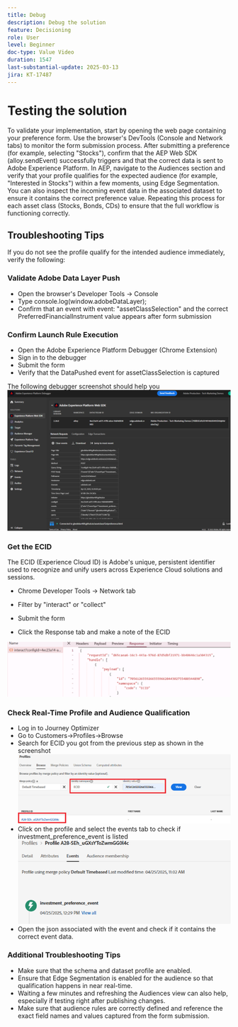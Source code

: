 ```yaml
---
title: Debug
description: Debug the solution
feature: Decisioning
role: User
level: Beginner
doc-type: Value Video
duration: 1547
last-substantial-update: 2025-03-13
jira: KT-17487
---
```

# Testing the solution

To validate your implementation, start by opening the web page containing your preference form. Use the browser's DevTools (Console and Network tabs) to monitor the form submission process. After submitting a preference (for example, selecting "Stocks"), confirm that the AEP Web SDK (alloy.sendEvent) successfully triggers and that the correct data is sent to Adobe Experience Platform. In AEP, navigate to the Audiences section and verify that your profile qualifies for the expected audience (for example, "Interested in Stocks") within a few moments, using Edge Segmentation. You can also inspect the incoming event data in the associated dataset to ensure it contains the correct preference value. Repeating this process for each asset class (Stocks, Bonds, CDs) to ensure that the full workflow is functioning correctly.

## Troubleshooting Tips

If you do not see the profile qualify for the intended audience immediately, verify the following:


### Validate Adobe Data Layer Push

* Open the browser's Developer Tools → Console
* Type console.log(window.adobeDataLayer);
* Confirm that an event with event: "assetClassSelection" and the correct PreferredFinancialInstrument value appears after form submission

### Confirm Launch Rule Execution

* Open the Adobe Experience Platform Debugger (Chrome Extension)
* Sign in to the debugger
* Submit the form
* Verify that the DataPushed event for assetClassSelection is captured

The following debugger screenshot should help you
![aep-debugger](assets/aep-debugger.png)

### Get the ECID

The ECID (Experience Cloud ID) is Adobe's unique, persistent identifier used to recognize and unify users across Experience Cloud solutions and sessions.

*   Chrome Developer Tools → Network tab

*   Filter by "interact" or "collect"

*   Submit the form
*   Click the Response tab and make a note of the ECID

![get-ecid](assets/get-ecid.png)

### Check Real-Time Profile and Audience Qualification

*   Log in to Journey Optimizer
*   Go to Customers->Profiles->Browse
*   Search for ECID you got from the previous step as shown in the screenshot
![ecid-profile](assets/ecid-profile.png)
*   Click on the profile and select the events tab to check if investment_preference_event is listed
![events-tab](assets/profile-events.png)
*   Open the json associated with the event and check if it contains the correct event data.

### Additional Troubleshooting Tips

* Make sure that the schema and dataset profile are enabled.
* Ensure that Edge Segmentation is enabled for the audience so that qualification happens in near real-time.
* Waiting a few minutes and refreshing the Audiences view can also help, especially if testing right after publishing changes.
* Make sure that audience rules are correctly defined and reference the exact field names and values captured from the form submission.



